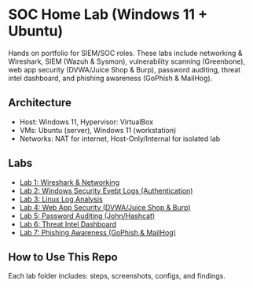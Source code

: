 # SOC Home Lab (Windows 11 + Ubuntu)

Hands on portfolio for SIEM/SOC roles. These labs include networking & Wireshark, SIEM (Wazuh & Sysmon), vulnerability scanning (Greenbone), web app security (DVWA/Juice Shop & Burp), password auditing, threat intel dashboard, and phishing awareness (GoPhish & MailHog).

## Architecture
- Host: Windows 11, Hypervisor: VirtualBox
- VMs: Ubuntu (server), Windows 11 (workstation)
- Networks: NAT for internet, Host-Only/Internal for isolated lab

## Labs
- [Lab 1: Wireshark & Networking](/lab1-wireshark)
- [Lab 2: Windows Security Evebt Logs (Authentication)](/lab2-windows-security-event-logs)
- [Lab 3: Linux Log Analysis](/lab3-linux-log-analysis)
- [Lab 4: Web App Security (DVWA/Juice Shop & Burp)](/lab4-websec-dvwa-juice-shop)
- [Lab 5: Password Auditing (John/Hashcat)](/lab5-password-auditing)
- [Lab 6: Threat Intel Dashboard](/lab6-threat-intel-dashboard)
- [Lab 7: Phishing Awareness (GoPhish & MailHog)](/lab7-phishing-awareness)

## How to Use This Repo
Each lab folder includes: steps, screenshots, configs, and findings.
